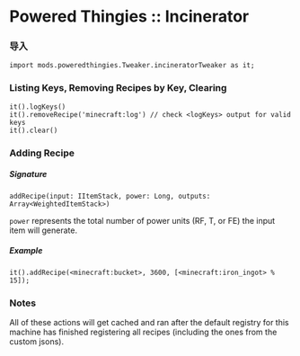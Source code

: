 # Powered Thingies :: Incinerator

### 导入

```zenscript
import mods.poweredthingies.Tweaker.incineratorTweaker as it;
```

### Listing Keys, Removing Recipes by Key, Clearing

```zenscript
it().logKeys()
it().removeRecipe('minecraft:log') // check <logKeys> output for valid keys
it().clear()
```

### Adding Recipe

##### Signature

```zenscript
addRecipe(input: IItemStack, power: Long, outputs: Array<WeightedItemStack>)
```

`power` represents the total number of power units (RF, T, or FE) the input item will generate.

##### Example

```zenscript
it().addRecipe(<minecraft:bucket>, 3600, [<minecraft:iron_ingot> % 15]);
```

### Notes

All of these actions will get cached and ran after the default registry for this machine has finished registering all recipes (including the ones from the custom jsons).